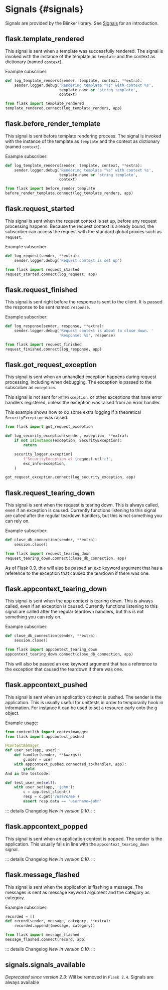 # Signals {#signals}

Signals are provided by the Blinker library. See [Signals](/python/flask/user_guide/signal#signals) for an introduction.

## flask.template_rendered

This signal is sent when a template was successfully rendered. The signal is invoked with the instance of the template as `template` and the context as dictionary (named `context`).

Example subscriber:

```python
def log_template_renders(sender, template, context, **extra):
    sender.logger.debug('Rendering template "%s" with context %s',
                        template.name or 'string template',
                        context)

from flask import template_rendered
template_rendered.connect(log_template_renders, app)
```

## flask.before_render_template

This signal is sent before template rendering process. The signal is invoked with the instance of the template as `template` and the context as dictionary (named `context`).

Example subscriber:

```python
def log_template_renders(sender, template, context, **extra):
    sender.logger.debug('Rendering template "%s" with context %s',
                        template.name or 'string template',
                        context)

from flask import before_render_template
before_render_template.connect(log_template_renders, app)
```

## flask.request_started

This signal is sent when the request context is set up, before any request processing happens. Because the request context is already bound, the subscriber can access the request with the standard global proxies such as `request`.

Example subscriber:

```python
def log_request(sender, **extra):
    sender.logger.debug('Request context is set up')

from flask import request_started
request_started.connect(log_request, app)
```

## flask.request_finished

This signal is sent right before the response is sent to the client. It is passed the response to be sent named `response`.

Example subscriber:

```python
def log_response(sender, response, **extra):
    sender.logger.debug('Request context is about to close down. '
                        'Response: %s', response)

from flask import request_finished
request_finished.connect(log_response, app)
```

## flask.got_request_exception

This signal is sent when an unhandled exception happens during request processing, including when debugging. The exception is passed to the subscriber as `exception`.

This signal is not sent for `HTTPException`, or other exceptions that have error handlers registered, unless the exception was raised from an error handler.

This example shows how to do some extra logging if a theoretical `SecurityException` was raised:

```python
from flask import got_request_exception

def log_security_exception(sender, exception, **extra):
    if not isinstance(exception, SecurityException):
        return

    security_logger.exception(
        f"SecurityException at {request.url!r}",
        exc_info=exception,
    )

got_request_exception.connect(log_security_exception, app)
```

## flask.request_tearing_down

This signal is sent when the request is tearing down. This is always called, even if an exception is caused. Currently functions listening to this signal are called after the regular teardown handlers, but this is not something you can rely on.

Example subscriber:

```python
def close_db_connection(sender, **extra):
    session.close()

from flask import request_tearing_down
request_tearing_down.connect(close_db_connection, app)
```

As of Flask 0.9, this will also be passed an exc keyword argument that has a reference to the exception that caused the teardown if there was one.

## flask.appcontext_tearing_down

This signal is sent when the app context is tearing down. This is always called, even if an exception is caused. Currently functions listening to this signal are called after the regular teardown handlers, but this is not something you can rely on.

Example subscriber:

```python
def close_db_connection(sender, **extra):
    session.close()

from flask import appcontext_tearing_down
appcontext_tearing_down.connect(close_db_connection, app)
```

This will also be passed an exc keyword argument that has a reference to the exception that caused the teardown if there was one.

## flask.appcontext_pushed

This signal is sent when an application context is pushed. The sender is the application. This is usually useful for unittests in order to temporarily hook in information. For instance it can be used to set a resource early onto the g object.

Example usage:

```python
from contextlib import contextmanager
from flask import appcontext_pushed

@contextmanager
def user_set(app, user):
    def handler(sender, **kwargs):
        g.user = user
    with appcontext_pushed.connected_to(handler, app):
        yield
And in the testcode:

def test_user_me(self):
    with user_set(app, 'john'):
        c = app.test_client()
        resp = c.get('/users/me')
        assert resp.data == 'username=john'
```

::: details Changelog
*New in version 0.10.*
:::

## flask.appcontext_popped

This signal is sent when an application context is popped. The sender is the application. This usually falls in line with the `appcontext_tearing_down` signal.

::: details Changelog
*New in version 0.10.*
:::

## flask.message_flashed

This signal is sent when the application is flashing a message. The messages is sent as message keyword argument and the category as category.

Example subscriber:

```python
recorded = []
def record(sender, message, category, **extra):
    recorded.append((message, category))

from flask import message_flashed
message_flashed.connect(record, app)
```

::: details Changelog
*New in version 0.10.*
:::

## signals.signals_available

*Deprecated since version 2.3*: Will be removed in `Flask 2.4`. Signals are always available